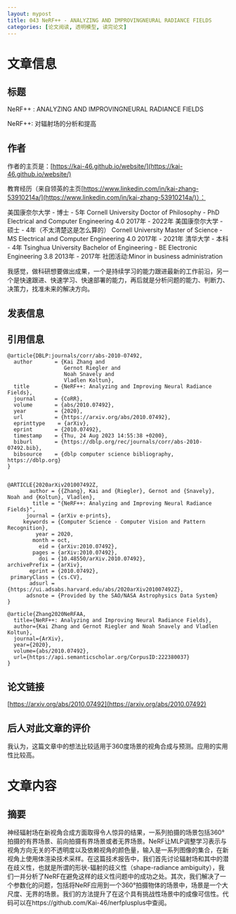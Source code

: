 ```yaml
---
layout: mypost
title: 043 NeRF++ - ANALYZING AND IMPROVINGNEURAL RADIANCE FIELDS
categories: [论文阅读, 透明模型, 读完论文]
---
```



# 文章信息

## 标题

NeRF++ : ANALYZING AND IMPROVINGNEURAL RADIANCE FIELDS

NeRF++: 对辐射场的分析和提高

## 作者

作者的主页是：[https://kai-46.github.io/website/](https://kai-46.github.io/website/)

教育经历（来自领英的主页[https://www.linkedin.com/in/kai-zhang-53910214a/](https://www.linkedin.com/in/kai-zhang-53910214a/)）：

美国康奈尔大学 - 博士 - 5年
Cornell University
Doctor of Philosophy - PhD Electrical and Computer Engineering 4.0
2017年 - 2022年
美国康奈尔大学 - 硕士 - 4年（不太清楚这是怎么算的）
Cornell University
Master of Science - MS Electrical and Computer Engineering 4.0
2017年 - 2021年
清华大学 - 本科 - 4年
Tsinghua University
Bachelor of Engineering - BE Electronic Engineering 3.8
2013年 - 2017年
社团活动:Minor in business administration

我感觉，做科研想要做出成果，一个是持续学习的能力跟进最新的工作前沿，另一个是快速跟进、快速学习、快速部署的能力，再后就是分析问题的能力、判断力、决策力，找准未来的解决方向。

## 发表信息



## 引用信息

```
@article{DBLP:journals/corr/abs-2010-07492,
  author       = {Kai Zhang and
                  Gernot Riegler and
                  Noah Snavely and
                  Vladlen Koltun},
  title        = {NeRF++: Analyzing and Improving Neural Radiance Fields},
  journal      = {CoRR},
  volume       = {abs/2010.07492},
  year         = {2020},
  url          = {https://arxiv.org/abs/2010.07492},
  eprinttype    = {arXiv},
  eprint       = {2010.07492},
  timestamp    = {Thu, 24 Aug 2023 14:55:38 +0200},
  biburl       = {https://dblp.org/rec/journals/corr/abs-2010-07492.bib},
  bibsource    = {dblp computer science bibliography, https://dblp.org}
}


@ARTICLE{2020arXiv201007492Z,
       author = {{Zhang}, Kai and {Riegler}, Gernot and {Snavely}, Noah and {Koltun}, Vladlen},
        title = "{NeRF++: Analyzing and Improving Neural Radiance Fields}",
      journal = {arXiv e-prints},
     keywords = {Computer Science - Computer Vision and Pattern Recognition},
         year = 2020,
        month = oct,
          eid = {arXiv:2010.07492},
        pages = {arXiv:2010.07492},
          doi = {10.48550/arXiv.2010.07492},
archivePrefix = {arXiv},
       eprint = {2010.07492},
 primaryClass = {cs.CV},
       adsurl = {https://ui.adsabs.harvard.edu/abs/2020arXiv201007492Z},
      adsnote = {Provided by the SAO/NASA Astrophysics Data System}
}

@article{Zhang2020NeRFAA,
  title={NeRF++: Analyzing and Improving Neural Radiance Fields},
  author={Kai Zhang and Gernot Riegler and Noah Snavely and Vladlen Koltun},
  journal={ArXiv},
  year={2020},
  volume={abs/2010.07492},
  url={https://api.semanticscholar.org/CorpusID:222380037}
}

```

## 论文链接

[https://arxiv.org/abs/2010.07492](https://arxiv.org/abs/2010.07492)

## 后人对此文章的评价

我认为，这篇文章中的想法比较适用于360度场景的视角合成与预测。应用的实用性比较高。

# 文章内容

## 摘要

神经辐射场在新视角合成方面取得令人惊异的结果，一系列拍摄的场景包括360°拍摄的有界场景、前向拍摄有界场景或者无界场景。NeRF让MLP调整学习表示与视角方向无关的不透明度以及依赖视角的颜色量，输入是一系列图像的集合，在新视角上使用体渲染技术采样。在这篇技术报告中，我们首先讨论辐射场和其中的潜在歧义性，也就是所谓的形状-辐射的歧义性（shape-radiance ambiguity），我们一并分析了NeRF在避免这样的歧义性问题中的成功之处。其次，我们解决了一个参数化的问题，包括将NeRF应用到一个360°拍摄物体的场景中，场景是一个大尺度、无界的场景。我们的方法提升了在这个具有挑战性场景中的成像可信性。代码可以在https://github.com/Kai-46/nerfplusplus中查阅。
